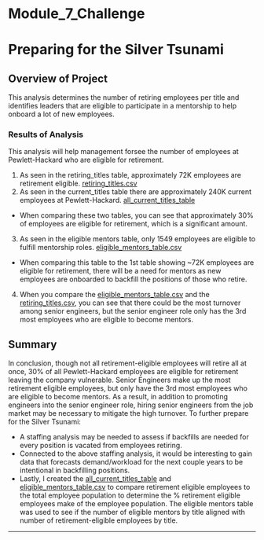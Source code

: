 # Module_7_Challenge
# Preparing for the Silver Tsunami

## Overview of Project

This analysis determines the number of retiring employees per title and identifies leaders that are eligible to participate in a mentorship to help onboard a lot of new employees.

### Results of Analysis

This analysis will help management forsee the number of employees at Pewlett-Hackard who are eligible for retirement. 
 1. As seen in the retiring_titles table, approximately 72K employees are retirement eligible.
[retiring_titles.csv](https://github.com/tylerwe19/Module_7_Challenge/blob/main/Resources/Data/retiring_titles.csv)
 2. As seen in the current_titles table there are approximately 240K current employees at Pewlett-Hackard.
[all_current_titles_table](https://github.com/tylerwe19/Module_7_Challenge/blob/main/Resources/Data/all_current_titles_table.csv)
 * When comparing these two tables, you can see that approximately 30% of employees are eligible for retirement, which is a significant amount.
 3. As seen in the eligible mentors table, only 1549 employees are eligible to fulfill mentorship roles.
[eligible_mentors_table.csv](https://github.com/tylerwe19/Module_7_Challenge/blob/main/Resources/Data/eligible_mentors_table.csv)
 * When comparing this table to the 1st table showing ~72K employees are eligible for retirement, there will be a need for mentors as new employees are onboarded to backfill the positions of those who retire.
 4. When you compare the [eligible_mentors_table.csv](https://github.com/tylerwe19/Module_7_Challenge/blob/main/Resources/Data/eligible_mentors_table.csv) and the [retiring_titles.csv](https://github.com/tylerwe19/Module_7_Challenge/blob/main/Resources/Data/retiring_titles.csv), you can see that there could be the most turnover among senior engineers, but the senior engineer role only has the 3rd most employees who are eligible to become mentors. 

## Summary
In conclusion, though not all retirement-eligible employees will retire all at once, 30% of all Pewlett-Hackard employees are eligible for retirement leaving the company vulnerable. Senior Engineers make up the most retirement eligible employees, but only have the 3rd most employees who are eligible to become mentors. As a result, in addition to promoting engineers into the senior engineer role, hiring senior engineers from the job market may be necessary to mitigate the high turnover. To further prepare for the Silver Tsunami:
 * A staffing analysis may be needed to assess if backfills are needed for every position is vacated from employees retiring. 
 * Connected to the above staffing analysis, it would be interesting to gain data that forecasts demand/workload for the next couple years to be intentional in backfilling positions.
 * Lastly, I created the [all_current_titles_table](https://github.com/tylerwe19/Module_7_Challenge/blob/main/Resources/Data/all_current_titles_table.csv) and [eligible_mentors_table.csv](https://github.com/tylerwe19/Module_7_Challenge/blob/main/Resources/Data/eligible_mentors_table.csv) to compare retirement eligible employees to the total employee population to determine the % retirement eligible employees make of the employee population. The eligible mentors table was used to see if the number of eligible mentors by title aligned with number of retirement-eligible employees by title.
 --- 
